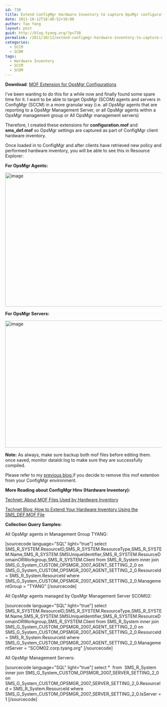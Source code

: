```yaml
---
id: 730
title: Extend ConfigMgr Hardware Inventory to capture OpsMgr configurations
date: 2011-10-12T18:40:52+10:00
author: Tao Yang
layout: post
guid: http://blog.tyang.org/?p=730
permalink: /2011/10/12/extend-configmgr-hardware-inventory-to-capture-opsmgr-configurations/
categories:
  - SCCM
  - SCOM
tags:
  - Hardware Inventory
  - SCCM
  - SCOM
---
```

<strong>Download</strong>: <a href="http://blog.tyang.org/wp-content/uploads/2011/10/OpsMgr-2007-MOF.zip">MOF Extension for OpsMgr Configurations</a>

I’ve been wanting to do this for a while now and finally found some spare time for it. I want to be able to target OpsMgr (SCOM) agents and servers in ConfigMgr (SCCM) in a more granular way (i.e. all OpsMgr agents that are reporting to a OpsMgr Management Server, or all OpsMgr agents within a OpsMgr management group or All OpsMgr management servers)

Therefore, I created these extensions for <strong>configuration.mof</strong> and <strong>sms_def.mof</strong> so OpsMgr settings are captured as part of ConfigMgr client hardware inventory.

Once loaded in to ConfigMgr and after clients have retrieved new policy and performed hardware inventory, you will be able to see this in Resource Explorer:

<strong>For OpsMgr Agents:</strong>

<a href="http://blog.tyang.org/wp-content/uploads/2011/10/image13.png"><img style="background-image: none; padding-left: 0px; padding-right: 0px; display: inline; padding-top: 0px; border: 0px;" title="image" src="http://blog.tyang.org/wp-content/uploads/2011/10/image_thumb13.png" alt="image" width="580" height="429" border="0" /></a>

<strong>For OpsMgr Servers:</strong>

<a href="http://blog.tyang.org/wp-content/uploads/2011/10/image14.png"><img style="background-image: none; padding-left: 0px; padding-right: 0px; display: inline; padding-top: 0px; border: 0px;" title="image" src="http://blog.tyang.org/wp-content/uploads/2011/10/image_thumb14.png" alt="image" width="580" height="407" border="0" /></a>

<strong>Note:</strong> As always, make sure backup both mof files before editing them. once saved, monitor dataldr.log to make sure they are successfully compiled.

Please refer to my <a href="http://blog.tyang.org/2011/10/09/clean-up-old-hardware-inventory-data/">previous blog </a>if you decide to remove this mof extention from your ConfigMgr environment.

<strong>More Reading about ConfigMgr Hinv (Hardware Inventory):</strong>

<a href="http://technet.microsoft.com/en-us/library/bb632896.aspx">Technet: About MOF Files Used by Hardware Inventory</a>

<a href="http://blogs.technet.com/b/smsandmom/archive/2007/08/30/how-to-extend-your-hardware-inventory-using-the-sms-def-mof-file.aspx">Technet Blog: How to Extend Your Hardware Inventory Using the SMS_DEF.MOF File</a>

<strong>Collection Query Samples:</strong>

All OpsMgr agents in Management Group TYANG:

[sourcecode language="SQL" light="true"]
select SMS_R_SYSTEM.ResourceID,SMS_R_SYSTEM.ResourceType,SMS_R_SYSTEM.Name,SMS_R_SYSTEM.SMSUniqueIdentifier,SMS_R_SYSTEM.ResourceDomainORWorkgroup,SMS_R_SYSTEM.Client from SMS_R_System inner join SMS_G_System_CUSTOM_OPSMGR_2007_AGENT_SETTING_2_0 on SMS_G_System_CUSTOM_OPSMGR_2007_AGENT_SETTING_2_0.ResourceId = SMS_R_System.ResourceId where SMS_G_System_CUSTOM_OPSMGR_2007_AGENT_SETTING_2_0.ManagementGroup = "TYANG"
[/sourcecode]

All OpsMgr agents managed by OpsMgr Management Server SCOM02:

[sourcecode language="SQL" light="true"]
select SMS_R_SYSTEM.ResourceID,SMS_R_SYSTEM.ResourceType,SMS_R_SYSTEM.Name,SMS_R_SYSTEM.SMSUniqueIdentifier,SMS_R_SYSTEM.ResourceDomainORWorkgroup,SMS_R_SYSTEM.Client from SMS_R_System inner join SMS_G_System_CUSTOM_OPSMGR_2007_AGENT_SETTING_2_0 on SMS_G_System_CUSTOM_OPSMGR_2007_AGENT_SETTING_2_0.ResourceId = SMS_R_System.ResourceId where SMS_G_System_CUSTOM_OPSMGR_2007_AGENT_SETTING_2_0.ManagementServer = "SCOM02.corp.tyang.org"
[/sourcecode]

All OpsMgr Management Servers:

[sourcecode language="SQL" light="true"]
select *  from  SMS_R_System inner join SMS_G_System_CUSTOM_OPSMGR_2007_SERVER_SETTING_2_0 on SMS_G_System_CUSTOM_OPSMGR_2007_SERVER_SETTING_2_0.ResourceId = SMS_R_System.ResourceId where SMS_G_System_CUSTOM_OPSMGR_2007_SERVER_SETTING_2_0.IsServer = 1
[/sourcecode]
